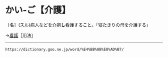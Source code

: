 # かい‐ご【介護】

［名］(スル)病人などを[介抱**し**](%E3%81%8B%E3%81%84%E3%81%BB%E3%81%86%EF%BC%88%E4%BB%8B%E6%8A%B1%EF%BC%89.md)看護すること。「寝たきりの母を介護する」

→[看護](https://dictionary.goo.ne.jp/word/%E7%9C%8B%E8%AD%B7/#jn-47980)［用法］

---
`https://dictionary.goo.ne.jp/word/%E4%BB%8B%E8%AD%B7/`